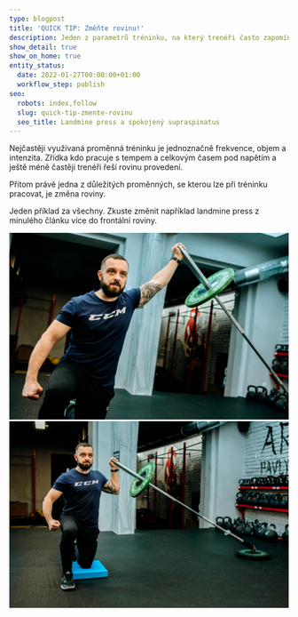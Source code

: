 ```yaml
---
type: blogpost
title: 'QUICK TIP: Změňte rovinu!'
description: Jeden z parametrů tréninku, na který trenéři často zapomínají? Rovina. Malý quick tip, který se může hodit.
show_detail: true
show_on_home: true
entity_status:
  date: 2022-01-27T00:00:00+01:00
  workflow_step: publish
seo:
  robots: index,follow
  slug: quick-tip-zmente-rovinu
  seo_title: Landmine press a spokojený supraspinatus
---
```


Nejčastěji využívaná proměnná tréninku je jednoznačně frekvence, objem a intenzita. Zřídka kdo pracuje s tempem a celkovým časem pod napětím a ještě méně častěji trenéři řeší rovinu provedení.

Přitom právě jedna z důležitých proměnných, se kterou lze při tréninku pracovat, je změna roviny.

Jeden příklad za všechny. Zkuste změnit například landmine press z minulého článku více do frontální roviny.

![](/assets/uploads/viktor-00347.jpg)![](/assets/uploads/viktor-00340.jpg)
